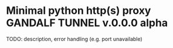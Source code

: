 # Minimal python http(s) proxy GANDALF TUNNEL v.0.0.0 alpha

TODO: description, error handling (e.g. port unavailable)
